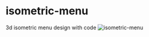 # isometric-menu
3d isometric menu design with code
![isometric-menu](https://user-images.githubusercontent.com/100160834/211067084-64150c44-75c6-414d-a49a-f300e402a768.gif)

